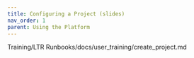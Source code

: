 ```yaml
---
title: Configuring a Project (slides)
nav_order: 1
parent: Using the Platform
---
```


Training/LTR Runbooks/docs/user_training/create_project.md